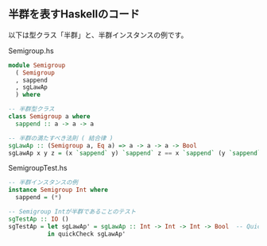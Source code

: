 ## 半群を表すHaskellのコード

以下は型クラス「半群」と、半群インスタンスの例です。

Semigroup.hs  
```haskell
module Semigroup
  ( Semigroup
  , sappend
  , sgLawAp
  ) where

-- 半群型クラス
class Semigroup a where
  sappend :: a -> a -> a

-- 半群の満たすべき法則 ( 結合律 )
sgLawAp :: (Semigroup a, Eq a) => a -> a -> a -> Bool
sgLawAp x y z = (x `sappend` y) `sappend` z == x `sappend` (y `sappend` z)
```

SemigroupTest.hs  
```haskell
-- 半群インスタンスの例
instance Semigroup Int where
  sappend = (*)

-- Semigroup Intが半群であることのテスト
sgTestAp :: IO ()
sgTestAp = let sgLawAp' = sgLawAp :: Int -> Int -> Int -> Bool  -- QuickCheckのために単相化
           in quickCheck sgLawAp'
```
